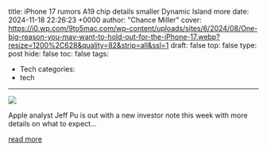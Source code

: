 title: iPhone 17 rumors A19 chip details smaller Dynamic Island more
date: 2024-11-18 22:26:23 +0000
author: "Chance Miller"
cover: https://i0.wp.com/9to5mac.com/wp-content/uploads/sites/6/2024/08/One-big-reason-you-may-want-to-hold-out-for-the-iPhone-17.webp?resize=1200%2C628&quality=82&strip=all&ssl=1
draft: false
top: false
type: post
hide: false
toc: false
tags:
  - Tech
categories:
  - tech
---

![](https://i0.wp.com/9to5mac.com/wp-content/uploads/sites/6/2024/08/One-big-reason-you-may-want-to-hold-out-for-the-iPhone-17.webp?resize=1200%2C628&quality=82&strip=all&ssl=1)

Apple analyst Jeff Pu is out with a new investor note this week with more details on what to expect...

[read more](https://9to5mac.com/2024/11/18/iphone-17-rumors-chips-design-more/)
